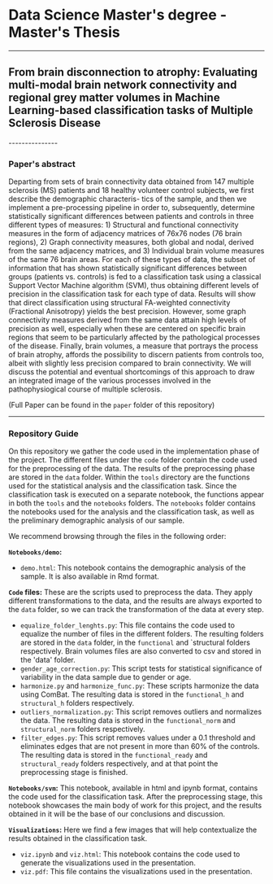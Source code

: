 # Data Science Master's degree - Master's Thesis

---------------
<h2>From brain disconnection to atrophy: Evaluating multi-modal brain network connectivity and regional 
grey matter volumes in Machine Learning-based classification tasks
of Multiple Sclerosis Disease</h2>
---------------
<h3>Paper's abstract</h3>

Departing from sets of brain connectivity data obtained from 147 multiple sclerosis (MS)
patients and 18 healthy volunteer control subjects, we first describe the demographic characteris-
tics of the sample, and then we implement a pre-processing pipeline in order to, subsequently,
determine statistically significant differences between patients and controls in three different
types of measures: 1) Structural and functional connectivity measures in the form of adjacency
matrices of 76x76 nodes (76 brain regions), 2) Graph connectivity measures, both global and
nodal, derived from the same adjacency matrices, and 3) Individual brain volume measures
of the same 76 brain areas. For each of these types of data, the subset of information that
has shown statistically significant differences between groups (patients vs. controls) is fed to a
classification task using a classical Support Vector Machine algorithm (SVM), thus obtaining
different levels of precision in the classification task for each type of data. Results will show that
direct classification using structural FA-weighted connectivity (Fractional Anisotropy) yields
the best precision. However, some graph connectivity measures derived from the same data
attain high levels of precision as well, especially when these are centered on specific brain regions
that seem to be particularly affected by the pathological processes of the disease. Finally, brain
volumes, a measure that portrays the process of brain atrophy, affords the possibility to discern
patients from controls too, albeit with slightly less precision compared to brain connectivity.
We will discuss the potential and eventual shortcomings of this approach to draw an integrated
image of the various processes involved in the pathophysiogical course of multiple sclerosis.

(Full Paper can be found in the `paper` folder of this repository)

------------------------
<h3>Repository Guide</h3>

On this repository we gather the code used in the implementation phase of the project.
The different files under the `code` folder contain the code used for the preprocessing of the data. The results
of the preprocessing phase are stored in the `data` folder.
Within the `tools` directory are the functions used for the statistical analysis and the classification task.
Since the classification task is executed on a separate notebook, the functions appear in both the `tools` 
and the `notebooks` folders.
The `notebooks` folder contains the notebooks used for the analysis and the classification task, as well as the 
preliminary demographic analysis of our sample.

We recommend browsing through the files in the following order:

**`Notebooks/demo`:**
- `demo.html`: This notebook contains the demographic analysis of the sample. It is also available in Rmd format.

**`Code` files:**
These are the scripts used to preprocess the data. They apply different transformations to the data, 
and the results are always exported to the `data` folder, so we can track the transformation of the data
at every step.
- `equalize_folder_lenghts.py`: This file contains the code used to equalize the number of files in the different folders. The
resulting folders are stored in the `data` folder, in the `functional` and `structural folders respectively.
Brain volumes files are also converted to csv and stored in the 'data' folder.
- `gender_age_correction.py`: This script tests for statistical significance of variability in the data sample
due to gender or age.
- `harmonize.py` and `harmonize_func.py`: These scripts harmonize the data using ComBat. The resulting data is stored in the
`functional_h` and `structural_h` folders respectively.
- `outliers_normalization.py`: This script removes outliers and normalizes the data. The resulting data is stored in the
`functional_norm` and `structural_norm` folders respectively.
- `filter_edges.py`: This script removes values under a 0.1 threshold and eliminates edges that are not present in more than 60% of the controls.
The resulting data is stored in the `functional_ready` and `structural_ready` folders respectively, and at that point
the preprocessing stage is finished.

**`Notebooks/svm`:** This notebook, available in html and ipynb format,
contains the code used for the classification task. After the preprocessing stage,
this notebook showcases the main body of work for this project, and the results obtained in it
will be the base of our conclusions and discussion.

**`Visualizations`:** Here we find a few images that will help contextualize the results obtained in the classification task.
- `viz.ipynb` and `viz.html`: This notebook contains the code used to generate the visualizations used in the presentation.
- `viz.pdf`: This file contains the visualizations used in the presentation.








